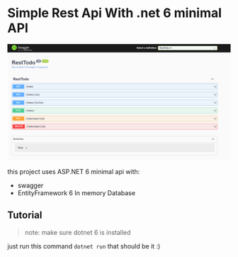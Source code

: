 # Simple Rest Api With .net 6 minimal API

![Swagger](img/restapi.png)

this project uses ASP.NET 6 minimal api with:
- swagger 
- EntityFramework 6 In memory Database


 
## Tutorial

> note: make sure dotnet 6 is installed 

just run this command `dotnet run`
that should be it :)
